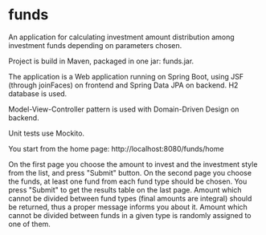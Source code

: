 # funds

An application for calculating investment amount distribution among investment funds depending on parameters chosen.

Project is build in Maven, packaged in one jar: funds.jar.

The application is a Web application running on Spring Boot, using JSF (through joinFaces) on frontend and Spring Data JPA on backend. H2 database is used.

Model-View-Controller pattern is used with Domain-Driven Design on backend.

Unit tests use Mockito.

You start from the home page: http://localhost:8080/funds/home

On the first page you choose the amount to invest and the investment style from the list, and press "Submit" button.
On the second page you choose the funds, at least one fund from each fund type should be chosen.
You press "Submit" to get the results table on the last page.
Amount which cannot be divided between fund types (final amounts are integral) should be returned, thus a proper message informs you about it.
Amount which cannot be divided between funds in a given type is randomly assigned to one of them.